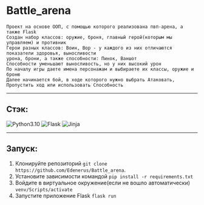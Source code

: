 # Battle_arena

    Проект на основе ООП, с помощью которого реализована пвп-арена, а также Flask
    Создан набор классов: оружие, броня, главный герой(которым мы управляем) и противник
    Герои разных классов: Воин, Вор - у каждого из них отличаются показатели здоровья, выносливости 
    урона, брони, а также способности: Пинок, Ваншот
    Способности уменьшают выносливость, но у них высокий урон
    По началу игры даете имена персонажам и выбираете их классы, оружие и броню
    Далее начинается бой, в ходе которого нужно выбрать Атаковать, Пропустить ход или использовать Способность
    

___

## Стэк:

![Python3.10](https://img.shields.io/badge/-Python3.10-blue)
![Flask](https://img.shields.io/badge/-Flask-blue)
![Jinja](https://img.shields.io/badge/-Jinja-blue)

___

## Запуск:

1) Клонируйте репозиторий
`git clone https://github.com/Edenerus/Battle_arena`.
2) Установите зависимости командой `pip install -r requirements.txt`
3) Войдите в виртуальное окружение(если не вошло автоматически) `venv/Scripts/activate`
4) Запустите приложение Flask `flask run`
